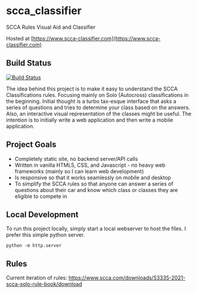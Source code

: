 # scca_classifier
SCCA Rules Visual Aid and Classifier

Hosted at [https://www.scca-classifier.com](https://www.scca-classifier.com)

## Build Status
[![Build Status](https://github.com/Bjorn248/scca_classifier/actions/workflows/build.js.yml/badge.svg)](https://github.com/Bjorn248/scca_classifier/actions/workflows/build.js.yml)

The idea behind this project is to make it easy to understand the SCCA Classifications rules.
Focusing mainly on Solo (Autocross) classifications in the beginning. Initial thought is a
turbo tax-esque interface that asks a series of questions and tries to determine your class based
on the answers. Also, an interactive visual representation of the classes might be useful. The
intention is to initially write a web application and then write a mobile application.

## Project Goals
* Completely static site, no backend server/API calls
* Written in vanilla HTML5, CSS, and Javascript - no heavy web frameworks (mainly so I can learn
web development)
* Is responsive so that it works seamlessly on mobile and desktop
* To simplify the SCCA rules so that anyone can answer a series of questions about their car and
know which class or classes they are eligible to compete in

## Local Development
To run this project locally, simply start a local webserver to host the files.
I prefer this simple python server.
```
python -m http.server
```

## Rules
Current iteration of rules: https://www.scca.com/downloads/53335-2021-scca-solo-rule-book/download
